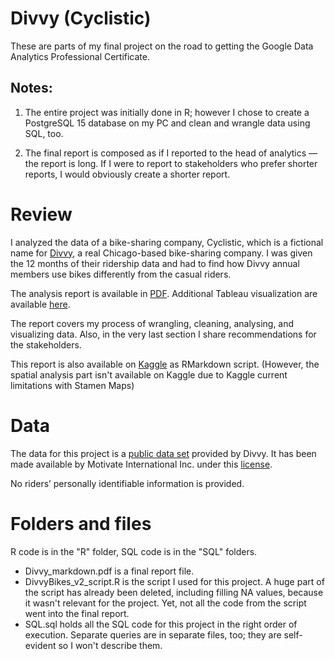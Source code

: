 # Divvy (Cyclistic)

These are parts of my final project on the road to getting the Google Data Analytics Professional Certificate.

## Notes:

1. The entire project was initially done in R; however I chose to create a PostgreSQL 15 database on my PC and clean and wrangle data using SQL, too.

2. The final report is composed as if I reported to the head of analytics — the report is long. If I were to report to stakeholders who prefer shorter reports, I would obviously create a shorter report.

# Review

I analyzed the data of a bike-sharing company, Cyclistic, which is a fictional name for [Divvy](https://divvybikes.com/about), a real Chicago-based bike-sharing company. I was given the 12 months of their ridership data and had to find how Divvy annual members use bikes differently from the casual riders.

The analysis report is available in [PDF](https://github.com/EugeneBezuglov/divvy/blob/main/R/Divvy_markdown.pdf). Additional Tableau visualization are available [here](https://public.tableau.com/app/profile/eugene8546/viz/Story_Divvy/StoryDivvy).

The report covers my process of wrangling, cleaning, analysing, and visualizing data. Also, in the very last section I share recommendations for the stakeholders.

This report is also available on [Kaggle](https://www.kaggle.com/code/johncornish/divvy) as RMarkdown script. (However, the spatial analysis part isn't available on Kaggle due to Kaggle current limitations with Stamen Maps)

# Data

The data for this project is a [public data set](https://divvy-tripdata.s3.amazonaws.com/index.html) provided by Divvy. It
has been made available by Motivate International Inc. under this [license](https://ride.divvybikes.com/data-license-agreement).

No riders’ personally identifiable information is provided.

# Folders and files

R code is in the "R" folder, SQL code is in the "SQL" folders. 

* Divvy_markdown.pdf is a final report file.
* DivvyBikes_v2_script.R is the script I used for this project. A huge part of the script has already been deleted, including filling NA values, because it wasn't relevant for the project. Yet, not all the code from the script went into the final report.
* SQL.sql holds all the SQL code for this project in the right order of execution. Separate queries are in separate files, too; they are self-evident so I won't describe them.



